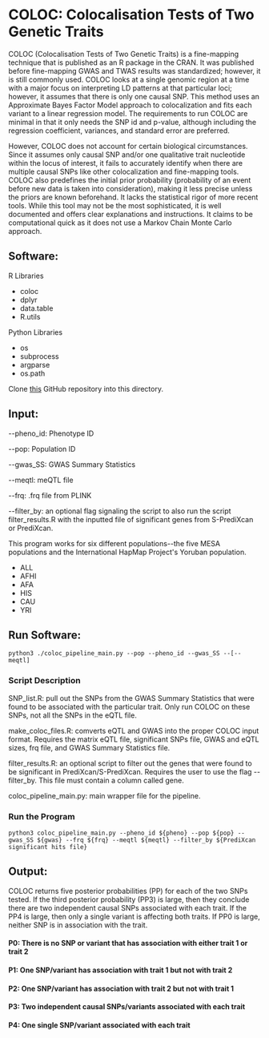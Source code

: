 # COLOC: Colocalisation Tests of Two Genetic Traits
COLOC (Colocalisation Tests of Two Genetic Traits) is a fine-mapping technique that is published as an R package in the CRAN. It was published before fine-mapping GWAS and TWAS results was standardized; however, it is still commonly used. COLOC looks at a single genomic region at a time with a major focus on interpreting LD patterns at that particular loci; however, it assumes that there is only one causal SNP. This method uses an Approximate Bayes Factor Model approach to colocalization and fits each variant to a linear regression model. The requirements to run COLOC are minimal in that it only needs the SNP id and p-value, although including the regression coefficient, variances, and standard error are preferred. 


However, COLOC does not account for certain biological circumstances. Since it assumes only causal SNP and/or one qualitative trait nucleotide within the locus of interest, it fails to accurately identify when there are multiple causal SNPs like other colocalization and fine-mapping tools. COLOC also predefines the initial prior probability (probability of an event before new data is taken into consideration), making it less precise unless the priors are known beforehand. It lacks the statistical rigor of more recent tools. While this tool may not be the most sophisticated, it is well documented and offers clear explanations and instructions. It claims to be computational quick as it does not use a Markov Chain Monte Carlo approach.

## Software:
R Libraries
* coloc
* dplyr
* data.table
* R.utils


Python Libraries
* os
* subprocess
* argparse
* os.path

Clone [this](https://github.com/hakyimlab/summary-gwas-imputation) GitHub repository into this directory. 


## Input:
--pheno_id: Phenotype ID

--pop: Population ID

--gwas_SS: GWAS Summary Statistics

--meqtl: meQTL file

--frq: .frq file from PLINK

--filter_by: an optional flag signaling the script to also run the script filter_results.R with the inputted file of significant genes from S-PrediXcan or PrediXcan.

This program works for six different populations--the five MESA populations and the International HapMap Project's Yoruban population.
* ALL
* AFHI
* AFA
* HIS
* CAU
* YRI

## Run Software:

```
python3 ./coloc_pipeline_main.py --pop --pheno_id --gwas_SS --[--meqtl]

```

### Script Description
SNP_list.R: pull out the SNPs from the GWAS Summary Statistics that were found to be associated with the particular trait. Only run COLOC on these SNPs, not all the SNPs in the eQTL file.

make_coloc_files.R: comverts eQTL and GWAS into the proper COLOC input format. Requires the matrix eQTL file, significant SNPs file, GWAS and eQTL sizes, frq file, and GWAS Summary Statistics file.

filter_results.R: an optional script to filter out the genes that were found to be significant in PrediXcan/S-PrediXcan. Requires the user to use the flag --filter_by. This file must contain a column called gene.

coloc_pipeline_main.py: main wrapper file for the pipeline.

### Run the Program
```
python3 coloc_pipeline_main.py --pheno_id ${pheno} --pop ${pop} --gwas_SS ${gwas} --frq ${frq} --meqtl ${meqtl} --filter_by ${PrediXcan significant hits file}
```


## Output: 
COLOC returns five posterior probabilities (PP) for each of the two SNPs tested. If the third posterior probability (PP3) is large, then they conclude there are two independent causal SNPs associated with each trait. If the PP4 is large, then only a single variant is affecting both traits. If PP0 is large, neither SNP is in association with the trait. 

#### P0: There is no SNP or variant that has association with either trait 1 or trait 2
#### P1: One SNP/variant has association with trait 1 but not with trait 2
#### P2: One SNP/variant has association with trait 2 but not with trait 1
#### P3: Two independent causal SNPs/variants associated with each trait
#### P4: One single SNP/variant associated with each trait

